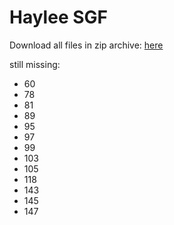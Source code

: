 # Haylee SGF
Download all files in zip archive: [here](https://github.com/jarednogo/haylee/zipball/master)

still missing:
 - 60
 - 78
 - 81
 - 89
 - 95
 - 97
 - 99
 - 103
 - 105
 - 118
 - 143
 - 145
 - 147
